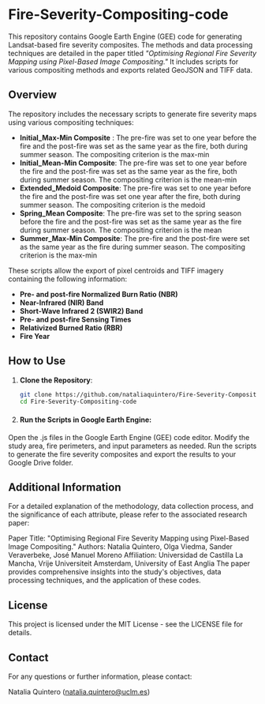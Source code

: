 # Fire-Severity-Compositing-code

This repository contains Google Earth Engine (GEE) code for generating Landsat-based fire severity composites. The methods and data processing techniques are detailed in the paper titled *"Optimising Regional Fire Severity Mapping using Pixel-Based Image Compositing."* It includes scripts for various compositing methods and exports related GeoJSON and TIFF data.

## Overview

The repository includes the necessary scripts to generate fire severity maps using various compositing techniques:

- **Initial_Max-Min Composite** : The pre-fire was set to one year before the fire and the post-fire was set as the same year as the fire, both  during summer season. The compositing criterion is the max-min
- **Initial_Mean-Min Composite**: The pre-fire was set to one year before the fire and the post-fire was set as the same year as the fire, both  during summer season. The compositing criterion is the mean-min
- **Extended_Medoid Composite**: The pre-fire was set to one year before the fire and the post-fire was set one year after the fire, both  during summer season. The compositing criterion is the medoid
- **Spring_Mean Composite**: The pre-fire was set to the spring season before the fire and the post-fire was set as the same year as the fire during summer season. The compositing criterion is the mean
- **Summer_Max-Min Composite**: The pre-fire and the post-fire were set as the same year as the fire during summer season. The compositing criterion is the max-min

These scripts allow the export of pixel centroids and TIFF imagery containing the following information:

- **Pre- and post-fire Normalized Burn Ratio (NBR)**
- **Near-Infrared (NIR) Band**
- **Short-Wave Infrared 2 (SWIR2) Band**
- **Pre- and post-fire Sensing Times**
- **Relativized Burned Ratio (RBR)**
- **Fire Year**

## How to Use

1. **Clone the Repository**:
   ```bash
   git clone https://github.com/nataliaquintero/Fire-Severity-Compositing-code.git
   cd Fire-Severity-Compositing-code

2. #### Run the Scripts in Google Earth Engine:
Open the .js files in the Google Earth Engine (GEE) code editor.
Modify the study area, fire perimeters, and input parameters as needed.
Run the scripts to generate the fire severity composites and export the results to your Google Drive folder.

## Additional Information
For a detailed explanation of the methodology, data collection process, and the significance of each attribute, please refer to the associated research paper:

Paper Title: "Optimising Regional Fire Severity Mapping using Pixel-Based Image Compositing."
Authors: Natalia Quintero, Olga Viedma, Sander Veraverbeke, José Manuel Moreno
Affiliation: Universidad de Castilla La Mancha, Vrije Universiteit Amsterdam, University of East Anglia
The paper provides comprehensive insights into the study's objectives, data processing techniques, and the application of these codes.

## License
This project is licensed under the MIT License - see the LICENSE file for details.

## Contact
For any questions or further information, please contact:

Natalia Quintero (natalia.quintero@uclm.es)
